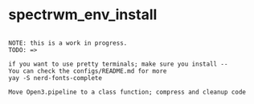 # spectrwm_env_install

```Post Archlinux net install; Spectrwm, base packages and pacstrap BlackArch Linux packages

NOTE: this is a work in progress.
TODO: =>

if you want to use pretty terminals; make sure you install --
You can check the configs/README.md for more
yay -S nerd-fonts-complete

Move Open3.pipeline to a class function; compress and cleanup code
```

